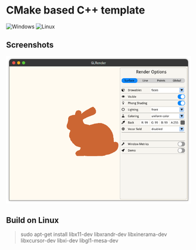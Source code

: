 # CMake based C++ template

![Windows](https://github.com/maidamai0/GLRender/actions/workflows/windows.yml/badge.svg)
![Linux](https://github.com/maidamai0/GLRender/actions/workflows/linux.yml/badge.svg)

## Screenshots

![screenshot](docs/bunny)

## Build on Linux

> sudo apt-get install libx11-dev libxrandr-dev libxinerama-dev libxcursor-dev libxi-dev libgl1-mesa-dev
